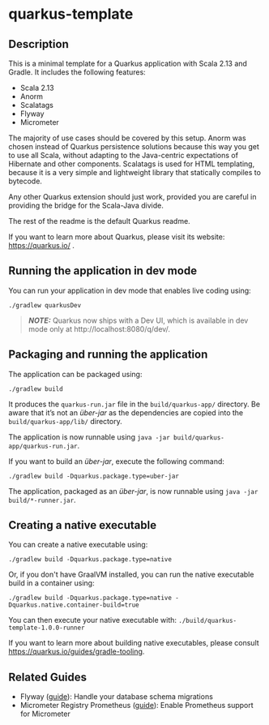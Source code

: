 # quarkus-template

## Description

This is a minimal template for a Quarkus application with Scala 2.13 and Gradle. It includes the following features:

- Scala 2.13
- Anorm
- Scalatags
- Flyway
- Micrometer

The majority of use cases should be covered by this setup. Anorm was chosen instead of Quarkus persistence solutions
because this way you get to use all Scala, without adapting to the Java-centric expectations of Hibernate and other
components. Scalatags is used for HTML templating, because it is a very simple and lightweight library that statically
compiles to bytecode.

Any other Quarkus extension should just work, provided you are careful in providing the bridge for the Scala-Java 
divide.

The rest of the readme is the default Quarkus readme.

If you want to learn more about Quarkus, please visit its website: https://quarkus.io/ .

## Running the application in dev mode

You can run your application in dev mode that enables live coding using:
```shell script
./gradlew quarkusDev
```

> **_NOTE:_**  Quarkus now ships with a Dev UI, which is available in dev mode only at http://localhost:8080/q/dev/.

## Packaging and running the application

The application can be packaged using:
```shell script
./gradlew build
```
It produces the `quarkus-run.jar` file in the `build/quarkus-app/` directory.
Be aware that it’s not an _über-jar_ as the dependencies are copied into the `build/quarkus-app/lib/` directory.

The application is now runnable using `java -jar build/quarkus-app/quarkus-run.jar`.

If you want to build an _über-jar_, execute the following command:
```shell script
./gradlew build -Dquarkus.package.type=uber-jar
```

The application, packaged as an _über-jar_, is now runnable using `java -jar build/*-runner.jar`.

## Creating a native executable

You can create a native executable using: 
```shell script
./gradlew build -Dquarkus.package.type=native
```

Or, if you don't have GraalVM installed, you can run the native executable build in a container using: 
```shell script
./gradlew build -Dquarkus.package.type=native -Dquarkus.native.container-build=true
```

You can then execute your native executable with: `./build/quarkus-template-1.0.0-runner`

If you want to learn more about building native executables, please consult https://quarkus.io/guides/gradle-tooling.

## Related Guides

- Flyway ([guide](https://quarkus.io/guides/flyway)): Handle your database schema migrations
- Micrometer Registry Prometheus ([guide](https://quarkus.io/guides/micrometer)): Enable Prometheus support for Micrometer
